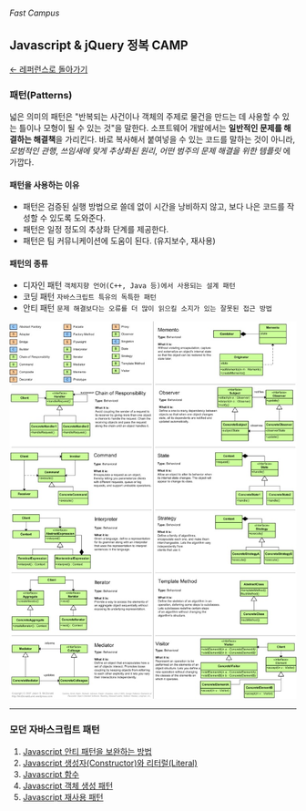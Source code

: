 ###### Fast Campus
## Javascript & jQuery 정복 CAMP

[← 레퍼런스로 돌아가기](js-00-reference.md)

### 패턴(Patterns)

넓은 의미의 패턴은 "반복되는 사건이나 객체의 주제로 물건을 만드는 데 사용할 수 있는 틀이나 모형이 될 수 있는 것"을 말한다.
소프트웨어 개발에서는 **일반적인 문제를 해결하는 해결책**을 가리킨다. 바로 복사해서 붙여넣을 수 있는 코드를 말하는 것이 아니라,
*모범적인 관행*, *쓰임새에 맞게 추상화된 원리*, *어떤 범주의 문제 해결을 위한 템플릿* 에 가깝다.

#### 패턴을 사용하는 이유

- 패턴은 검증된 실행 방법으로 쓸데 없이 시간을 낭비하지 않고, 보다 나은 코드를 작성할 수 있도록 도와준다.
- 패턴은 일정 정도의 추상화 단계를 제공한다.
- 패턴은 팀 커뮤니케이션에 도움이 된다. (유지보수, 재사용)

#### 패턴의 종류

- 디자인 패턴 `객체지향 언어(C++, Java 등)에서 사용되는 설계 패턴`
- 코딩 패턴 `자바스크립트 특유의 독특한 패턴`
- 안티 패턴 `문제 해결보다는 오류를 더 많이 읽으킬 소지가 있는 잘못된 접근 방법`

<!-- ![Javascript Design Patterns](http://www.upandrunningsoftware.com/greatpeople/images/Design_Patterns_(Source%20is%20blog.markturansky.com)_1.jpg) -->
![Javascript Design Patterns](images/JS-Patterns.jpg)

---

### 모던 자바스크립트 패턴

1. [Javascript 안티 패턴을 보완하는 방법](js-03-anti-pattern.md)
1. [Javascript 생성자(Constructor)와 리터럴(Literal)](js-04-constructor.md)
1. [Javascript 함수](js-05-function.md)
1. [Javascript 객체 생성 패턴](js-06-create-object-pattern.md)
1. [Javascript 재사용 패턴](js-07-reusable-pattern.md)